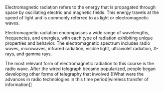 Electromagnetic radiation refers to the energy that is propagated through space by oscillating electric and magnetic fields. This energy travels at the speed of light and is commonly referred to as light or electromagnetic waves.

Electromagnetic radiation encompasses a wide range of wavelengths, frequencies, and energies, with each type of radiation exhibiting unique properties and behavior. The electromagnetic spectrum includes radio waves, microwaves, infrared radiation, visible light, ultraviolet radiation, X-rays, and gamma rays.

The most relevant form of electromagnetic radiation to this course is the radio wave. After the wired telegraph became popularized, people began developing other forms of telegraphy that involved [[What were the advances in radio technologies in this time period|wireless transfer of information]]